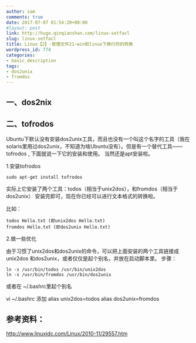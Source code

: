 ```yaml
---
author: sam
comments: true
date: 2017-07-07 01:54:20+00:00
#layout: post
link: http://hugo.qinqianshan.com/linux-setfacl
slug: linux-setfacl
title: Linux【2】-管理文件21-win和linux下换行符的转换
wordpress_id: 774
categories:
- basic_description
tags:
- dos2unix
- fromdos
---
```


## 一、dos2nix


## 二、tofrodos

Ubuntu下默认没有安装dos2unix工具，而且也没有一个叫这个名字的工具（我在solaris里用过dos2unix，不知道为啥Ubuntu没有）。但是有一个替代工具——tofrodos , 下面就说一下它的安装和使用。
当然还是apt安装啦。

1.安装tofrodos

	sudo apt-get install tofrodos 

实际上它安装了两个工具：todos（相当于unix2dos），和fromdos（相当于dos2unix）
安装完即可，现在你已经可以进行文本格式的转换啦。 

比如： 

	todos Hello.txt (即unix2dos Hello.txt) 
	fromdos Hello.txt (即dos2unix Hello.txt)

2.做一些优化 

由于习惯了unix2dos和dos2unix的命令，可以把上面安装的两个工具链接成unix2dos 和dos2unix，或者仅仅是起个别名，并放在启动脚本里。
步骤：

	ln -s /usr/bin/todos /usr/bin/unix2dos 
	ln -s /usr/bin/fromdos /usr/bin/dos2unix 

或者在 ~/.bashrc里起个别名

vi ~/.bashrc
添加 alias unix2dos=todos alias dos2unix=fromdos


## 参考资料：

http://www.linuxidc.com/Linux/2010-11/29557.htm
